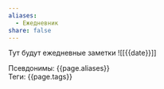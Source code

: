 ```yaml
---
aliases:
  - Ежедневник
share: false
---
```

Тут будут ежедневные заметки
![[{{date}}]]

Псевдонимы: {{page.aliases}} <br>
Теги: {{page.tags}}